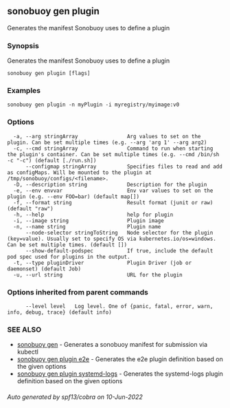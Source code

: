 ## sonobuoy gen plugin

Generates the manifest Sonobuoy uses to define a plugin

### Synopsis

Generates the manifest Sonobuoy uses to define a plugin

```
sonobuoy gen plugin [flags]
```

### Examples

```
sonobuoy gen plugin -n myPlugin -i myregistry/myimage:v0
```

### Options

```
  -a, --arg stringArray                Arg values to set on the plugin. Can be set multiple times (e.g. --arg 'arg 1' --arg arg2)
  -c, --cmd stringArray                Command to run when starting the plugin's container. Can be set multiple times (e.g. --cmd /bin/sh -c "-c") (default [./run.sh])
      --configmap stringArray          Specifies files to read and add as configMaps. Will be mounted to the plugin at /tmp/sonobuoy/configs/<filename>.
  -D, --description string             Description for the plugin
  -e, --env envvar                     Env var values to set on the plugin (e.g. --env FOO=bar) (default map[])
  -f, --format string                  Result format (junit or raw) (default "raw")
  -h, --help                           help for plugin
  -i, --image string                   Plugin image
  -n, --name string                    Plugin name
      --node-selector stringToString   Node selector for the plugin (key=value). Usually set to specify OS via kubernetes.io/os=windows. Can be set multiple times. (default [])
      --show-default-podspec           If true, include the default pod spec used for plugins in the output.
  -t, --type pluginDriver              Plugin Driver (job or daemonset) (default Job)
  -u, --url string                     URL for the plugin
```

### Options inherited from parent commands

```
      --level level   Log level. One of {panic, fatal, error, warn, info, debug, trace} (default info)
```

### SEE ALSO

* [sonobuoy gen](sonobuoy_gen.md)	 - Generates a sonobuoy manifest for submission via kubectl
* [sonobuoy gen plugin e2e](sonobuoy_gen_plugin_e2e.md)	 - Generates the e2e plugin definition based on the given options
* [sonobuoy gen plugin systemd-logs](sonobuoy_gen_plugin_systemd-logs.md)	 - Generates the systemd-logs plugin definition based on the given options

###### Auto generated by spf13/cobra on 10-Jun-2022
